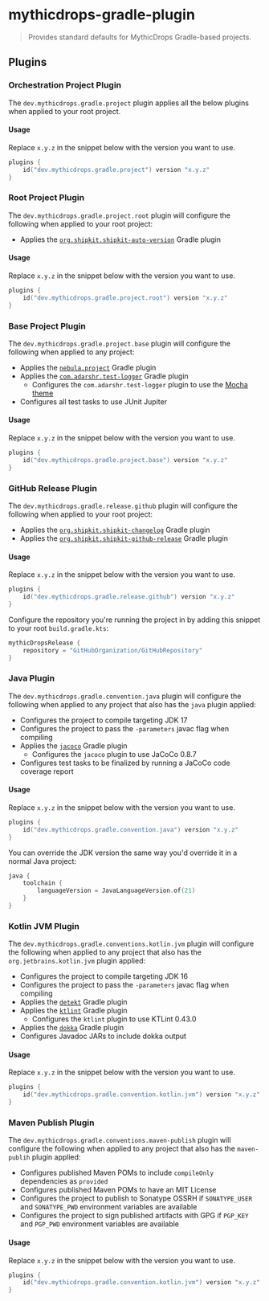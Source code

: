 # mythicdrops-gradle-plugin

> Provides standard defaults for MythicDrops Gradle-based projects.

## Plugins

### Orchestration Project Plugin

The `dev.mythicdrops.gradle.project` plugin applies all the below plugins when applied to your root project.

#### Usage

Replace `x.y.z` in the snippet below with the version you want to use.

```kotlin
plugins {
    id("dev.mythicdrops.gradle.project") version "x.y.z"
}
```

### Root Project Plugin

The `dev.mythicdrops.gradle.project.root` plugin will configure the following when applied to your root project:

- Applies the [`org.shipkit.shipkit-auto-version`](https://github.com/shipkit/shipkit-auto-version) Gradle plugin

#### Usage

Replace `x.y.z` in the snippet below with the version you want to use.

```kotlin
plugins {
    id("dev.mythicdrops.gradle.project.root") version "x.y.z"
}
```

### Base Project Plugin

The `dev.mythicdrops.gradle.project.base` plugin will configure the following when applied to any project:

- Applies the [`nebula.project`](https://github.com/nebula-plugins/nebula-project-plugin) Gradle plugin
- Applies the [`com.adarshr.test-logger`](https://github.com/radarsh/gradle-test-logger-plugin) Gradle plugin
  - Configures the `com.adarshr.test-logger` plugin to use
      the [Mocha theme](https://github.com/radarsh/gradle-test-logger-plugin#mocha-theme)
- Configures all test tasks to use JUnit Jupiter

#### Usage

Replace `x.y.z` in the snippet below with the version you want to use.

```kotlin
plugins {
    id("dev.mythicdrops.gradle.project.base") version "x.y.z"
}
```

### GitHub Release Plugin

The `dev.mythicdrops.gradle.release.github` plugin will configure the following when applied to your root project:

- Applies the [`org.shipkit.shipkit-changelog`](https://github.com/shipkit/shipkit-changelog) Gradle plugin
- Applies the [`org.shipkit.shipkit-github-release`](https://github.com/shipkit/shipkit-changelog) Gradle plugin

#### Usage

Replace `x.y.z` in the snippet below with the version you want to use.

```kotlin
plugins {
    id("dev.mythicdrops.gradle.release.github") version "x.y.z"
}
```

Configure the repository you're running the project in by adding this snippet to your root `build.gradle.kts`:

```kotlin
mythicDropsRelease {
    repository = "GitHubOrganization/GitHubRepository"
}
```

### Java Plugin

The `dev.mythicdrops.gradle.convention.java` plugin will configure the following when applied to any project that also
has the `java` plugin applied:

- Configures the project to compile targeting JDK 17
- Configures the project to pass the `-parameters` javac flag when compiling
- Applies the [`jacoco`](https://docs.gradle.org/current/userguide/jacoco_plugin.html) Gradle plugin
  - Configures the `jacoco` plugin to use JaCoCo 0.8.7
- Configures test tasks to be finalized by running a JaCoCo code coverage report

#### Usage

Replace `x.y.z` in the snippet below with the version you want to use.

```kotlin
plugins {
    id("dev.mythicdrops.gradle.convention.java") version "x.y.z"
}
```

You can override the JDK version the same way you'd override it in a normal Java project:
```kotlin
java {
    toolchain {
        languageVersion = JavaLanguageVersion.of(21)
    }
}
```

### Kotlin JVM Plugin

The `dev.mythicdrops.gradle.conventions.kotlin.jvm` plugin will configure the following when applied to any project that
also has the `org.jetbrains.kotlin.jvm` plugin applied:

- Configures the project to compile targeting JDK 16
- Configures the project to pass the `-parameters` javac flag when compiling
- Applies the [`detekt`](https://detekt.github.io/detekt/gradle.html) Gradle plugin
- Applies the [`ktlint`](https://github.com/JLLeitschuh/ktlint-gradle) Gradle plugin
  - Configures the `ktlint` plugin to use KTLint 0.43.0
- Applies the [`dokka`](https://github.com/Kotlin/dokka) Gradle plugin
- Configures Javadoc JARs to include dokka output

#### Usage

Replace `x.y.z` in the snippet below with the version you want to use.

```kotlin
plugins {
    id("dev.mythicdrops.gradle.convention.kotlin.jvm") version "x.y.z"
}
```

### Maven Publish Plugin

The `dev.mythicdrops.gradle.conventions.maven-publish` plugin will configure the following when applied to any project
that also has the `maven-publih` plugin applied:

- Configures published Maven POMs to include `compileOnly` dependencies as `provided`
- Configures published Maven POMs to have an MIT License
- Configures the project to publish to Sonatype OSSRH if `SONATYPE_USER` and `SONATYPE_PWD` environment variables are
  available
- Configures the project to sign published artifacts with GPG if `PGP_KEY` and `PGP_PWD` environment variables are
  available

#### Usage

Replace `x.y.z` in the snippet below with the version you want to use.

```kotlin
plugins {
    id("dev.mythicdrops.gradle.convention.kotlin.jvm") version "x.y.z"
}
```
